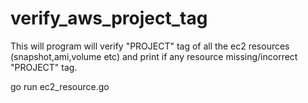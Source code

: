 # verify_aws_project_tag

This will program will verify "PROJECT" tag of all the ec2 resources (snapshot,ami,volume etc) and print if any resource missing/incorrect "PROJECT" tag.

 go run ec2_resource.go
